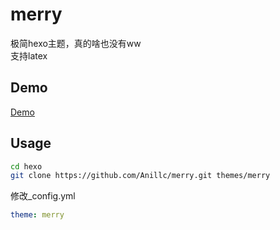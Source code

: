 # merry  

极简hexo主题，真的啥也没有ww  
支持latex  

## Demo  

[Demo](https://anillc.cn)

## Usage  

```bash
cd hexo
git clone https://github.com/Anillc/merry.git themes/merry
```

修改\_config.yml  

```yml
theme: merry
```
